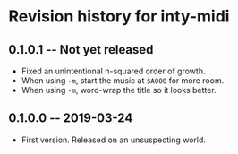 # Revision history for inty-midi

## 0.1.0.1  -- Not yet released

* Fixed an unintentional n-squared order of growth.
* When using `-m`, start the music at `$A000` for more room.
* When using `-m`, word-wrap the title so it looks better.

## 0.1.0.0  -- 2019-03-24

* First version. Released on an unsuspecting world.
